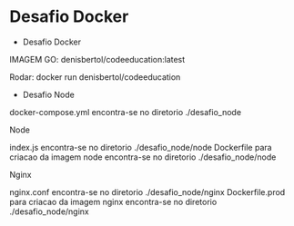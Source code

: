 # Desafio Docker

* Desafio Docker

IMAGEM GO: denisbertol/codeeducation:latest

Rodar: docker run denisbertol/codeeducation

* Desafio Node

docker-compose.yml encontra-se no diretorio ./desafio_node

Node

index.js encontra-se no diretorio ./desafio_node/node
Dockerfile para criacao da imagem node encontra-se no diretorio ./desafio_node/node

Nginx

nginx.conf encontra-se no diretorio ./desafio_node/nginx
Dockerfile.prod para criacao da imagem nginx encontra-se no diretorio ./desafio_node/nginx

